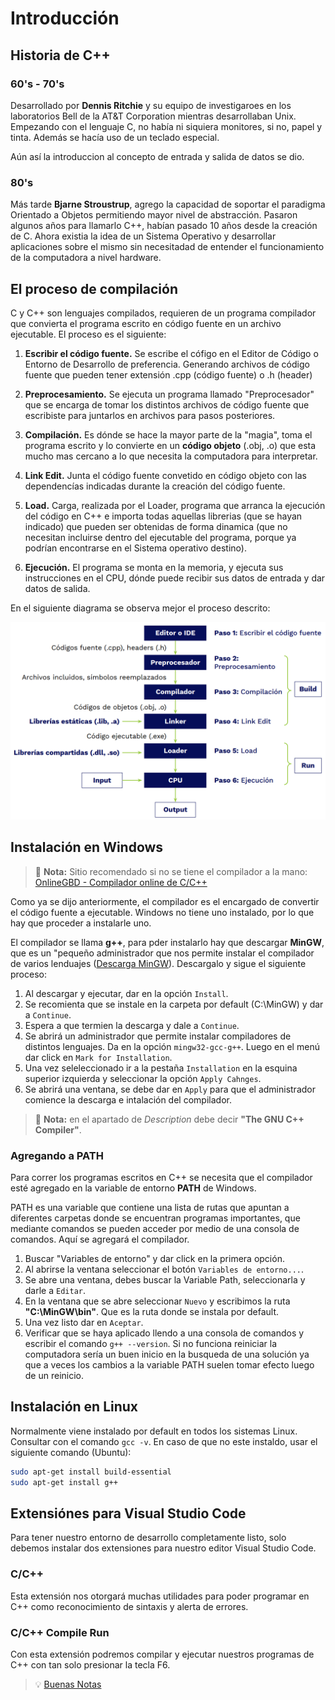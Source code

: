 # Introducción

## Historia de C++

### 60's - 70's

Desarrollado por **Dennis Ritchie** y su equipo de investigaroes en los laboratorios Bell de la AT&T Corporation mientras desarrollaban Unix. Empezando con el lenguaje C, no había ni siquiera monitores, si no, papel y tinta. Además se hacía uso de un teclado especial.

Aún así la introduccion al concepto de entrada y salida de datos se dio.

### 80's

Más tarde **Bjarne Stroustrup**, agrego la capacidad de soportar el paradigma Orientado a Objetos permitiendo mayor nivel de abstracción. Pasaron algunos años para llamarlo C++, habían pasado 10 años desde la creación de C. Ahora existia la idea de un Sistema Operativo y desarrollar aplicaciones sobre el mismo sin necesitadad de entender el funcionamiento de la computadora a nivel hardware.

## El proceso de compilación

C y C++ son lenguajes compilados, requieren de un programa compilador que convierta el programa escrito en código fuente en un archivo ejecutable. El proceso es el siguiente:

1. **Escribir el código fuente.** Se escribe el cófigo en el Editor de Código o Entorno de Desarrollo de preferencia. Generando archivos de código fuente que pueden tener extensión .cpp (código fuente) o .h (header)

2. **Preprocesamiento.** Se ejecuta un programa llamado "Preprocesador" que se encarga de tomar los distintos archivos de código fuente que escribiste para juntarlos en archivos para pasos posteriores.

3. **Compilación.** Es dónde se hace la mayor parte de la "magia", toma el programa escrito y lo convierte en un **código objeto** (.obj, .o) que esta mucho mas cercano a lo que necesita la computadora para interpretar.

4. **Link Edit.** Junta el código fuente convetido en código objeto con las dependencías indicadas durante la creación del código fuente.

5. **Load.** Carga, realizada por el Loader, programa que arranca la ejecución del código en C++ e importa todas aquellas librerias (que se hayan indicado) que pueden ser obtenidas de forma dinamica (que no necesitan incluirse dentro del ejecutable del programa, porque ya podrían encontrarse en el Sistema operativo destino).

6. **Ejecución.** El programa se monta en la memoria, y ejecuta sus instrucciones en el CPU, dónde puede recibir sus datos de entrada y dar datos de salida.

En el siguiente diagrama se observa mejor el proceso descrito:

![Proceso de compilación](./../Assets/compilacion.png "compilacion")

## Instalación en Windows

> 📝 **Nota:** Sitio recomendado si no se tiene el compilador a la mano: [OnlineGBD - Compilador online de C/C++](https://www.onlinegdb.com/online_c++_compiler)

Como ya se dijo anteriormente, el compilador es el encargado de convertir el código fuente a ejecutable. Windows no tiene uno instalado, por lo que hay que proceder a instalarle uno.

El compilador se llama **g++**, para pder instalarlo hay que descargar **MinGW**, que es un "pequeño administrador que nos permite instalar el compilador de varios lenduajes ([Descarga MinGW](https://sourceforge.net/projects/mingw-w64/files/Toolchains%20targetting%20Win32/Personal%20Builds/mingw-builds/installer/mingw-w64-install.exe/download)). Descargalo y sigue el siguiente proceso:

1. Al descargar y ejecutar, dar en la opción `Install`.
2. Se recomienta que se instale en la carpeta por default (C:\MinGW) y dar a `Continue`.
3. Espera a que termien la descarga y dale a `Continue`.
4. Se abrirá un administrador que permite instalar compiladores de distintos lenguajes. Da en la opción `mingw32-gcc-g++`. Luego en el menú dar click en `Mark for Installation`.
5. Una vez seleleccionado ir a la pestaña `Installation` en la esquina superior izquierda y seleccionar la opción `Apply Cahnges`.
6. Se abrirá una ventana, se debe dar en `Apply` para que el administrador comience la descarga e intalación del compilador.

> 📝 **Nota:** en el apartado de *Description* debe decir **"The GNU C++ Compiler"**.

### Agregando a PATH

Para correr los programas escritos en C++ se necesita que el compilador esté agregado en la variable de entorno **PATH** de Windows.

PATH es una variable que contiene una lista de rutas que apuntan a diferentes carpetas donde se encuentran programas importantes, que mediante comandos se pueden acceder por medio de una consola de comandos. Aquí se agregará el compilador.

1. Buscar "Variables de entorno" y dar click en la primera opción.
2. Al abrirse la ventana seleccionar el botón `Variables de entorno...`.
3. Se abre una ventana, debes buscar la Variable Path, seleccionarla y darle a `Editar`.
4. En la ventana que se abre seleccionar `Nuevo` y escribimos la ruta **"C:\MinGW\bin"**. Que es la ruta donde se instala por default.
5. Una vez listo dar en `Aceptar`.
6. Verificar que se haya aplicado llendo a una consola de comandos y escribir el comando `g++ --version`. Si no funciona reiniciar la computadora sería un buen inicio en la busqueda de una solución ya que a veces los cambios a la variable PATH suelen tomar efecto luego de un reinicio.

## Instalación en Linux

Normalmente viene instalado por default en todos los sistemas Linux. Consultar con el comando `gcc -v`. En caso de que no este instaldo, usar el siguiente comando (Ubuntu):

```bash
sudo apt-get install build-essential
sudo apt-get install g++
```

## Extensiónes para Visual Studio Code

Para tener nuestro entorno de desarrollo completamente listo, solo debemos instalar dos extensiones para nuestro editor Visual Studio Code.

### C/C++

Esta extensión nos otorgará muchas utilidades para poder programar en C++ como reconocimiento de sintaxis y alerta de errores.

### C/C++ Compile Run

Con esta extensión podremos compilar y ejecutar nuestros programas de C++ con tan solo presionar la tecla F6.

> 💡 [Buenas Notas](https://towering-lancer-935.notion.site/Curso-de-C-B-sico-5e88477de7c842c88f0f0103931a2e2e)
